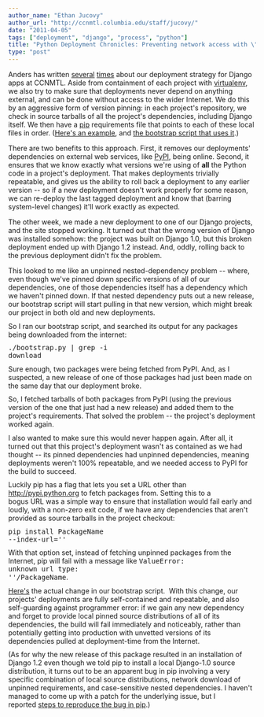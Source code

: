 ```yaml
---
author_name: "Ethan Jucovy"
author_url: "http://ccnmtl.columbia.edu/staff/jucovy/"
date: "2011-04-05"
tags: ["deployment", "django", "process", "python"]
title: "Python Deployment Chronicles: Preventing network access with \"pip install\""
type: "post"
---
```


<p>Anders has written <a href="http://ccnmtl.columbia.edu/compiled/sysadmin/deploying_django_and_deploying.html">several</a> <a href="http://thraxil.org/users/anders/posts/2009/06/12/Django-Deployment-with-virtualenv-and-pip/">times</a> about our deployment strategy for Django apps at <span class="caps">CCNMTL. </span> Aside from containment of each project with <a href="http://www.virtualenv.org/">virtualenv</a>, we also try to make sure that deployments never depend on anything external, and can be done without access to the wider Internet.  We do this by an aggressive form of version pinning: in each project's repository, we check in source tarballs of all the project's dependencies, including Django itself.  We then have a <a href="http://www.pip-installer.org/">pip</a> requirements file that points to each of these local files in order.  (<a href="https://github.com/ccnmtl/smart_sa/tree/master/requirements">Here's an example</a>, and <a href="https://github.com/ccnmtl/smart_sa/blob/master/bootstrap.py">the bootstrap script that uses it</a>.)</p>

<!--more-->

<p>There are two benefits to this approach.  First, it removes our deployments' dependencies on external web services, like <a href="http://pypi.python.org">PyPI</a>, being online.  Second, it ensures that we know exactly what versions we're using of <b>all</b> the Python code in a project's deployment.  That makes deployments trivially repeatable, and gives us the ability to roll back a deployment to any earlier version -- so if a new deployment doesn't work properly for some reason, we can re-deploy the last tagged deployment and know that (barring system-level changes) it'll work exactly as expected.</p>

<p>The other week, we made a new deployment to one of our Django projects, and the site stopped working.  It turned out that the wrong version of Django was installed somehow: the project was built on Django 1.0, but this broken deployment ended up with Django 1.2 instead.  And, oddly, rolling back to the previous deployment didn't fix the problem.</p>

<meta http-equiv="content-type" content="text/html; charset=utf-8"><p style="margin-top: 0px; margin-right: 0px; margin-bottom: 0.75em; margin-left: 0px; border-top-width: 0px; border-right-width: 0px; border-bottom-width: 0px; border-left-width: 0px; border-style: initial; border-color: initial; padding-top: 0px; padding-right: 0px; padding-bottom: 0px; padding-left: 0px; font-size: 1em; font-weight: normal; ">This looked to me like an unpinned nested-dependency problem -- where, even though we've pinned down specific versions of all of our dependencies, one of those dependencies itself has a dependency which we haven't pinned down. If that nested dependency puts out a new release, our bootstrap script will start pulling in that new version, which might break our project in both old and new deployments.</p><p style="margin-top: 0px; margin-right: 0px; margin-bottom: 0.75em; margin-left: 0px; border-top-width: 0px; border-right-width: 0px; border-bottom-width: 0px; border-left-width: 0px; border-style: initial; border-color: initial; padding-top: 0px; padding-right: 0px; padding-bottom: 0px; padding-left: 0px; font-size: 1em; font-weight: normal; ">So I ran our bootstrap script, and searched its output for any packages being downloaded from the internet:</p><pre style="margin-top: 0px; margin-right: 0px; margin-bottom: 0.75em; margin-left: 0px; border-top-width: 0px; border-right-width: 0px; border-bottom-width: 0px; border-left-width: 0px; border-style: initial; border-color: initial; padding-top: 0px; padding-right: 0px; padding-bottom: 0px; padding-left: 0px; font-size: 1em; font-weight: normal; ">  ./bootstrap.py | grep -i download</pre><p style="margin-top: 0px; margin-right: 0px; margin-bottom: 0.75em; margin-left: 0px; border-top-width: 0px; border-right-width: 0px; border-bottom-width: 0px; border-left-width: 0px; border-style: initial; border-color: initial; padding-top: 0px; padding-right: 0px; padding-bottom: 0px; padding-left: 0px; font-size: 1em; font-weight: normal; ">Sure enough, two packages were being fetched from PyPI. And, as I suspected, a new release of one of those packages had just been made on the same day that our deployment broke.</p><p style="margin-top: 0px; margin-right: 0px; margin-bottom: 0.75em; margin-left: 0px; border-top-width: 0px; border-right-width: 0px; border-bottom-width: 0px; border-left-width: 0px; border-style: initial; border-color: initial; padding-top: 0px; padding-right: 0px; padding-bottom: 0px; padding-left: 0px; font-size: 1em; font-weight: normal; ">So, I fetched tarballs of both packages from PyPI (using the previous version of the one that just had a new release) and added them to the project's requirements. That solved the problem -- the project's deployment worked again.</p><p style="margin-top: 0px; margin-right: 0px; margin-bottom: 0.75em; margin-left: 0px; border-top-width: 0px; border-right-width: 0px; border-bottom-width: 0px; border-left-width: 0px; border-style: initial; border-color: initial; padding-top: 0px; padding-right: 0px; padding-bottom: 0px; padding-left: 0px; font-size: 1em; font-weight: normal; ">I also wanted to make sure this would never happen again. After all, it turned out that this project's deployment wasn't as contained as we had thought -- its pinned dependencies had unpinned dependencies, meaning deployments weren't 100% repeatable, and we needed access to PyPI for the build to succeed.</p><p style="margin-top: 0px; margin-right: 0px; margin-bottom: 0.75em; margin-left: 0px; border-top-width: 0px; border-right-width: 0px; border-bottom-width: 0px; border-left-width: 0px; border-style: initial; border-color: initial; padding-top: 0px; padding-right: 0px; padding-bottom: 0px; padding-left: 0px; font-size: 1em; font-weight: normal; ">Luckily pip has a flag that lets you set a&nbsp;<span class="caps">URL&nbsp;</span>other than http://pypi.python.org to fetch packages from. Setting this to a bogus&nbsp;<span class="caps">URL&nbsp;</span>was a simple way to ensure that installation would fail early and loudly, with a non-zero exit code, if we have any dependencies that aren't provided as source tarballs in the project checkout:</p><pre style="margin-top: 0px; margin-right: 0px; margin-bottom: 0.75em; margin-left: 0px; border-top-width: 0px; border-right-width: 0px; border-bottom-width: 0px; border-left-width: 0px; border-style: initial; border-color: initial; padding-top: 0px; padding-right: 0px; padding-bottom: 0px; padding-left: 0px; font-size: 1em; font-weight: normal; ">  pip install PackageName --index-url=''</pre><p style="margin-top: 0px; margin-right: 0px; margin-bottom: 0.75em; margin-left: 0px; border-top-width: 0px; border-right-width: 0px; border-bottom-width: 0px; border-left-width: 0px; border-style: initial; border-color: initial; padding-top: 0px; padding-right: 0px; padding-bottom: 0px; padding-left: 0px; font-size: 1em; font-weight: normal; ">With that option set, instead of fetching unpinned packages from the Internet, pip will fail with a message like&nbsp;<code style="margin-top: 0px; margin-right: 0px; margin-bottom: 0px; margin-left: 0px; border-top-width: 0px; border-right-width: 0px; border-bottom-width: 0px; border-left-width: 0px; border-style: initial; border-color: initial; padding-top: 0px; padding-right: 0px; padding-bottom: 0px; padding-left: 0px; font-size: 1em; font-weight: normal; ">ValueError: unknown url type: ''/PackageName</code>.</p><p style="margin-top: 0px; margin-right: 0px; margin-bottom: 0.75em; margin-left: 0px; border-top-width: 0px; border-right-width: 0px; border-bottom-width: 0px; border-left-width: 0px; border-style: initial; border-color: initial; padding-top: 0px; padding-right: 0px; padding-bottom: 0px; padding-left: 0px; font-size: 1em; font-weight: normal; "><a href="https://github.com/ccnmtl/ccnmtldjango/commit/3a4420be2516cc890042fd1009372e2a7b0c253b" style="text-decoration: underline; ">Here's</a>&nbsp;the actual change in our bootstrap script. &nbsp;With this change, our projects' deployments are fully self-contained and repeatable, and also self-guarding against programmer error: if we gain any new dependency and forget to provide local pinned source distributions of all of its dependencies, the build will fail immediately and noticeably, rather than potentially getting into production with unvetted versions of its dependencies pulled at deployment-time from the Internet.</p><p style="margin-top: 0px; margin-right: 0px; margin-bottom: 0.75em; margin-left: 0px; border-top-width: 0px; border-right-width: 0px; border-bottom-width: 0px; border-left-width: 0px; border-style: initial; border-color: initial; padding-top: 0px; padding-right: 0px; padding-bottom: 0px; padding-left: 0px; font-size: 1em; font-weight: normal; ">(As for why the new release of this package resulted in an installation of Django 1.2 even though we told pip to install a local Django-1.0 source distribution, it turns out to be an apparent bug in pip involving a very specific combination of local source distributions, network download of unpinned requirements, and case-sensitive nested dependencies. I haven't managed to come up with a patch for the underlying issue, but I reported&nbsp;<a href="https://github.com/pypa/pip/issues/239" style="text-decoration: underline; ">steps to reproduce the bug in pip</a>.)</p>
